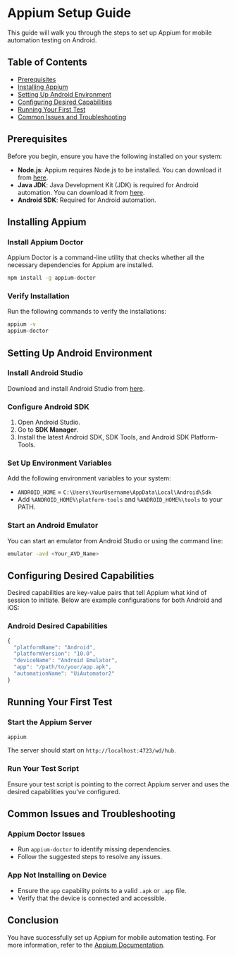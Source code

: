 
# Appium Setup Guide

This guide will walk you through the steps to set up Appium for mobile automation testing on Android.

## Table of Contents

- [Prerequisites](#prerequisites)
- [Installing Appium](#installing-appium)
- [Setting Up Android Environment](#setting-up-android-environment)
- [Configuring Desired Capabilities](#configuring-desired-capabilities)
- [Running Your First Test](#running-your-first-test)
- [Common Issues and Troubleshooting](#common-issues-and-troubleshooting)

## Prerequisites

Before you begin, ensure you have the following installed on your system:

- **Node.js**: Appium requires Node.js to be installed. You can download it from [here](https://nodejs.org/).
- **Java JDK**: Java Development Kit (JDK) is required for Android automation. You can download it from [here](https://www.oracle.com/java/technologies/javase-jdk11-downloads.html).
- **Android SDK**: Required for Android automation.

## Installing Appium

### Install Appium Doctor

Appium Doctor is a command-line utility that checks whether all the necessary dependencies for Appium are installed.

```bash
npm install -g appium-doctor
```

### Verify Installation

Run the following commands to verify the installations:

```bash
appium -v
appium-doctor
```

## Setting Up Android Environment

### Install Android Studio

Download and install Android Studio from [here](https://developer.android.com/studio).

### Configure Android SDK

1. Open Android Studio.
2. Go to **SDK Manager**.
3. Install the latest Android SDK, SDK Tools, and Android SDK Platform-Tools.

### Set Up Environment Variables

Add the following environment variables to your system:

  - `ANDROID_HOME` = `C:\Users\YourUsername\AppData\Local\Android\Sdk`
  - Add `%ANDROID_HOME%\platform-tools` and `%ANDROID_HOME%\tools` to your PATH.

### Start an Android Emulator

You can start an emulator from Android Studio or using the command line:

```bash
emulator -avd <Your_AVD_Name>
```

## Configuring Desired Capabilities

Desired capabilities are key-value pairs that tell Appium what kind of session to initiate. Below are example configurations for both Android and iOS:

### Android Desired Capabilities

```javascript
{
  "platformName": "Android",
  "platformVersion": "10.0",
  "deviceName": "Android Emulator",
  "app": "/path/to/your/app.apk",
  "automationName": "UiAutomator2"
}
```

## Running Your First Test

### Start the Appium Server

```bash
appium
```

The server should start on `http://localhost:4723/wd/hub`.

### Run Your Test Script

Ensure your test script is pointing to the correct Appium server and uses the desired capabilities you've configured.

## Common Issues and Troubleshooting

### Appium Doctor Issues

- Run `appium-doctor` to identify missing dependencies.
- Follow the suggested steps to resolve any issues.

### App Not Installing on Device

- Ensure the `app` capability points to a valid `.apk` or `.app` file.
- Verify that the device is connected and accessible.

## Conclusion

You have successfully set up Appium for mobile automation testing. For more information, refer to the [Appium Documentation](http://appium.io/docs/en/about-appium/intro/).
